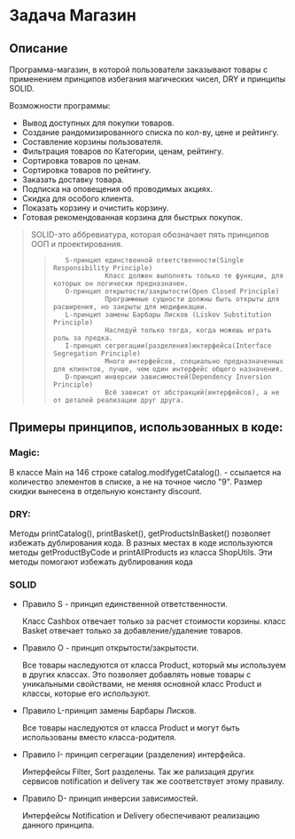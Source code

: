 # Задача Магазин

## Описание

Программа-магазин, в которой пользователи заказывают товары с применением принципов избегания магических чисел, DRY и принципы SOLID.
	
Возможности программы:
* Вывод доступных для покупки товаров.
* Создание рандомизированного списка по кол-ву, цене и рейтингу.
* Составление корзины пользователя.
* Фильтрация товаров по Категории, ценам, рейтингу.
* Сортировка товаров по ценам.
* Сортировка товаров по рейтингу.
* Заказать доставку товара.
* Подписка на оповещения об проводимых акциях.
* Скидка для особого клиента.
* Показать корзину и очистить корзину.
* Готовая рекомендованная корзина для быстрых покупок. 			

> SOLID-это аббревиатура, которая обозначает пять принципов ООП и проектирования.
>>        S-принцип единственной ответственности(Single Responsibility Principle)
>>                  Класс должен выполнять только те функции, для которых он логически предназначен.
>>        O-принцип открытости/закрытости(Open Closed Principle)
>>                  Программные сущности должны быть открыты для расширения, но закрыты для модификации.
>>        L-принцип замены Барбары Лисков (Liskov Substitution Principle)
>>                  Наследуй только тогда, когда можешь играть роль за предка.
>>        I-принцип сегрегации(разделения)интерфейса(Interface Segregation Principle)
>>                  Много интерфейсов, специально предназначенных для клиентов, лучше, чем один интерфейс общего назначения.
>>        D-принцип инверсии зависимостей(Dependency Inversion Principle)
>>                  Всё зависит от абстракций(интерфейсов), а не от деталей реализации друг друга.

## Примеры принципов, использованных в коде:
### Magic:
В классе Main на 146 строке catalog.modifygetCatalog(). - ссылается на количество элементов в списке, а не на точное число "9".
Размер скидки вынесена в отдельную константу discount.

### DRY:
Методы printCatalog(), printBasket(), getProductsInBasket() позволяет избежать дублирования кода.
В разных местах в коде используются методы getProductByCode и printAllProducts из класса ShopUtils. Эти методы помогают избежать дублирования кода

### SOLID
* Правило S - принцип единственной ответственности.

	Класс Cashbox отвечает только за расчет стоимости корзины.
	класс Basket отвечает только за добавление/удаление товаров.
	
* Правило O - принцип открытости/закрытости.

	Все товары наследуются от класса Product, который мы используем в других классах. Это позволяет добавлять новые товары с уникальными свойствами, не меняя основной класс Product и классы, которые его используют.
	
* Правило L-принцип замены Барбары Лисков.

	Все товары наследуются от класса Product и могут быть использованы вместо класса-родителя.
	
* Правило I- принцип сегрегации (разделения) интерфейса.

	Интерфейсы Filter, Sort разделены. Так же рализация других сервисов notification и delivery так же соответствует этому правилу.
	
* Правило D- принцип инверсии зависимостей.

	Интерфейсы Notification и Delivery обеспечивают реализацию данного принципа.

